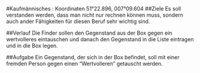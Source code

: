 #Kaufmännisches : Koordinaten 51°22.896, 007°09.604
##Ziele
Es soll verstanden werden, dass man nicht nur rechnen können muss, sondern auch ander Fähigkeiten für diesen Beruf sehr wichtig sind.

##Verlauf
Die Finder sollen den Gegenstand aus der Box gegen ein wertvolleres eintauschen und danach den Gegenstand in die Liste eintragen und in die Box legen.

##Aufgabe
Ein Gegenstand, der sich in der Box befindet, soll mit einer fremden Person gegen einen “Wertvolleren” getauscht werden.
